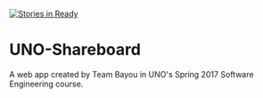 [![Stories in Ready](https://badge.waffle.io/team-bayou/UNO-Shareboard.png?label=ready&title=Ready)](https://waffle.io/team-bayou/UNO-Shareboard)
# UNO-Shareboard
A web app created by Team Bayou in UNO's Spring 2017 Software Engineering course.
